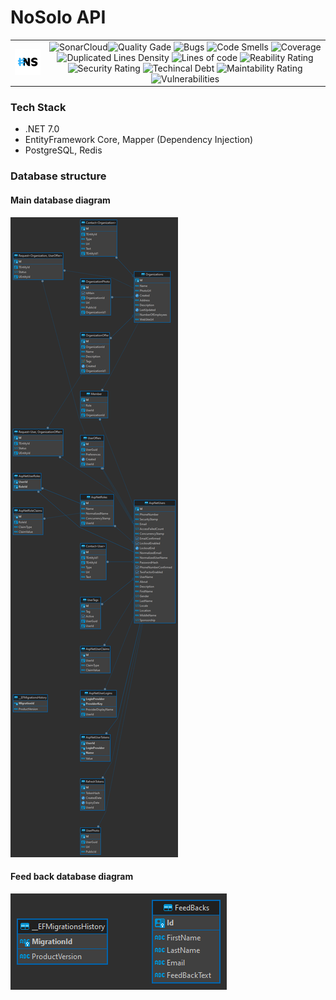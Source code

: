 # NoSolo API
<table width="100%" border="0">
  <tr>
    <td valign="center">
      <img src="https://github.com/No-Solo/no-solo-api/blob/main/src/img/NS%20v1.jpg" width="150px"/>
    </td>
    <td valign="center" align="center">
      <img valign="left" align="left" alt="SonarCloud" src="https://sonarcloud.io/images/project_badges/sonarcloud-black.svg">
      <img alt="Quality Gade" src="https://sonarcloud.io/api/project_badges/measure?project=No-Solo_no-solo-api&metric=alert_status">
      <img alt="Bugs" src="https://sonarcloud.io/api/project_badges/measure?project=No-Solo_no-solo-api&metric=bugs">
      <img alt="Code Smells" src="https://sonarcloud.io/api/project_badges/measure?project=No-Solo_no-solo-api&metric=code_smells">
      <img alt="Coverage" src="https://sonarcloud.io/api/project_badges/measure?project=No-Solo_no-solo-api&metric=coverage">
      <img alt="Duplicated Lines Density" src="https://sonarcloud.io/api/project_badges/measure?project=No-Solo_no-solo-api&metric=duplicated_lines_density">
      <img alt="Lines of code" src="https://sonarcloud.io/api/project_badges/measure?project=No-Solo_no-solo-api&metric=ncloc">
      <img alt="Reability Rating" src="https://sonarcloud.io/api/project_badges/measure?project=No-Solo_no-solo-api&metric=reliability_rating">
      <img alt="Security Rating" src="https://sonarcloud.io/api/project_badges/measure?project=No-Solo_no-solo-api&metric=security_rating">
      <img alt="Techincal Debt" src="https://sonarcloud.io/api/project_badges/measure?project=No-Solo_no-solo-api&metric=sqale_index">
      <img alt="Maintability Rating" src="https://sonarcloud.io/api/project_badges/measure?project=No-Solo_no-solo-api&metric=sqale_rating">
      <img alt="Vulnerabilities" src="https://sonarcloud.io/api/project_badges/measure?project=No-Solo_no-solo-api&metric=vulnerabilities">
    </td>
</tr>
</table>

### Tech Stack
- .NET 7.0
- EntityFramework Core, Mapper (Dependency Injection)
- PostgreSQL, Redis

### Database structure

#### Main database diagram

<img src="src/img/NoSoloDatabaseDiagram.png">

#### Feed back database diagram

<img src="src/img/FeedBackDatabaseDiagram.png">
